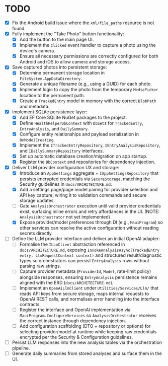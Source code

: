 # TODO

- [x] Fix the Android build issue where the `xml/file_paths` resource is not found.
- [x] Fully implement the "Take Photo" button functionality:
    - [x] Add the button to the main page UI.
    - [x] Implement the `Clicked` event handler to capture a photo using the device's camera.
    - [x] Ensure all necessary permissions are correctly configured for both Android and iOS to allow camera and storage access.
- [x] Save captured photos into persistent storage:
  - [x] Determine permanent storage location in `FileSystem.AppDataDirectory`.
  - [x] Generate a unique filename (e.g., using a GUID) for each photo.
  - [x] Implement logic to copy the photo from the temporary `MediaPicker` location to the permanent path.
  - [x] Create a `TrackedEntry` model in memory with the correct `BlobPath` and metadata.
- [x] Implement SQLite persistence layer:
  - [x] Add EF Core SQLite NuGet packages to the project.
  - [x] Define `HealthHelperDbContext` with `DbSet`s for `TrackedEntry`, `EntryAnalysis`, and `DailySummary`.
  - [x] Configure entity relationships and payload serialization in `OnModelCreating`.
  - [x] Implement the `ITrackedEntryRepository`, `IEntryAnalysisRepository`, and `IDailySummaryRepository` interfaces.
  - [x] Set up automatic database creation/migration on app startup.
  - [x] Register the `DbContext` and repositories for dependency injection.
- [x] Deliver LLM provider configuration UX and storage:
  - [x] Introduce an `AppSettings` aggregate + `IAppSettingsRepository` that persists encrypted credentials via `SecureStorage`, matching the Security guidelines in `docs/ARCHITECTURE.md`.
  - [x] Add a settings page/page model pairing for provider selection and API key capture, wiring it to validation commands and secure storage updates.
  - [ ] Gate `AnalysisOrchestrator` execution until valid provider credentials exist, surfacing inline errors and retry affordances in the UI. (NOTE: `AnalysisOrchestrator` not yet implemented)
  - [x] Expose provider/model preferences through DI (e.g., `MauiProgram`) so other services can resolve the active configuration without reading secrets directly.
- [ ] Define the LLM provider interface and deliver an initial OpenAI adapter:
  - [ ] Formalise the `ILLmClient` abstraction referenced in `docs/ARCHITECTURE.md`, exposing `InvokeAnalysisAsync(TrackedEntry entry, LlmRequestContext context)` and structured result/diagnostic types so orchestrators can persist `EntryAnalysis` rows without parsing raw strings.
  - [ ] Capture provider metadata (`ProviderId`, `Model`, rate-limit policy) alongside responses, ensuring `EntryAnalysis` persistence remains aligned with the ERD (`docs/ARCHITECTURE.md`).
  - [ ] Implement an `OpenAiLlmClient` under `Utilities/Services/Llm/` that reads API keys from secure storage, maps internal requests to OpenAI REST calls, and normalises error handling into the interface contracts.
  - [ ] Register the interface and OpenAI implementation via `MauiProgram.ConfigureServices` so `AnalysisOrchestrator` receives the correct instance through dependency injection.
  - [ ] Add configuration scaffolding (DTO + repository or options) for selecting provider/model at runtime while keeping raw credentials encrypted per the Security & Configuration guidelines.
- [ ] Persist LLM responses into the new analysis tables via the orchestration pipeline.
- [ ] Generate daily summaries from stored analyses and surface them in the UI.
